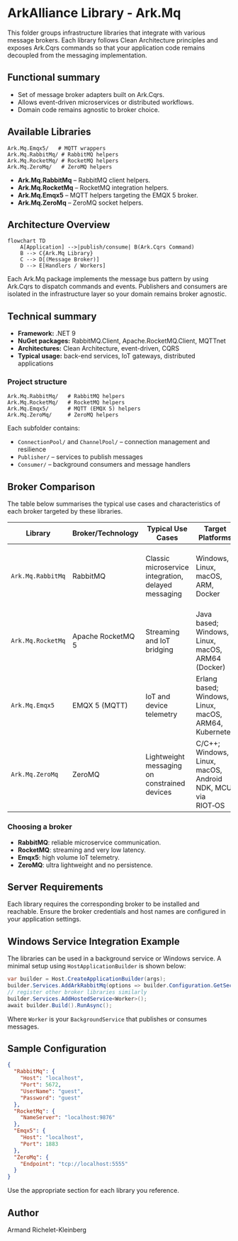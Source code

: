 # ArkAlliance Library - Ark.Mq

This folder groups infrastructure libraries that integrate with various message brokers. Each library follows Clean Architecture principles and exposes Ark.Cqrs commands so that your application code remains decoupled from the messaging implementation.
## Functional summary
- Set of message broker adapters built on Ark.Cqrs.
- Allows event-driven microservices or distributed workflows.
- Domain code remains agnostic to broker choice.

## Available Libraries
```
Ark.Mq.Emqx5/   # MQTT wrappers
Ark.Mq.RabbitMq/ # RabbitMQ helpers
Ark.Mq.RocketMq/ # RocketMQ helpers
Ark.Mq.ZeroMq/   # ZeroMQ helpers
```

- **Ark.Mq.RabbitMq** – RabbitMQ client helpers.
- **Ark.Mq.RocketMq** – RocketMQ integration helpers.
- **Ark.Mq.Emqx5** – MQTT helpers targeting the EMQX 5 broker.
- **Ark.Mq.ZeroMq** – ZeroMQ socket helpers.

## Architecture Overview

```mermaid
flowchart TD
    A[Application] -->|publish/consume| B(Ark.Cqrs Command)
    B --> C{Ark.Mq Library}
    C --> D[(Message Broker)]
    D --> E[Handlers / Workers]
```

Each Ark.Mq package implements the message bus pattern by using Ark.Cqrs to dispatch commands and events. Publishers and consumers are isolated in the infrastructure layer so your domain remains broker agnostic.
## Technical summary
- **Framework:** .NET 9
- **NuGet packages:** RabbitMQ.Client, Apache.RocketMQ.Client, MQTTnet
- **Architectures:** Clean Architecture, event-driven, CQRS
- **Typical usage:** back-end services, IoT gateways, distributed applications

### Project structure
```
Ark.Mq.RabbitMq/   # RabbitMQ helpers
Ark.Mq.RocketMq/   # RocketMQ helpers
Ark.Mq.Emqx5/      # MQTT (EMQX 5) helpers
Ark.Mq.ZeroMq/     # ZeroMQ helpers
```

Each subfolder contains:
- `ConnectionPool/` and `ChannelPool/` – connection management and resilience
- `Publisher/` – services to publish messages
- `Consumer/` – background consumers and message handlers


## Broker Comparison

The table below summarises the typical use cases and characteristics of each
broker targeted by these libraries.

| Library | Broker/Technology | Typical Use Cases | Target Platforms | Pros | Cons | Cost |
|--------|------------------|------------------|-----------------|-----|-----|-----|
| `Ark.Mq.RabbitMq` | RabbitMQ | Classic microservice integration, delayed messaging | Windows, Linux, macOS, ARM, Docker | Rich routing (`topics`, `headers`), lightweight footprint | Lower throughput than Kafka/Pulsar, Erlang clustering tuning | Open source |
| `Ark.Mq.RocketMq` | Apache RocketMQ 5 | Streaming and IoT bridging | Java based; Windows, Linux, macOS, ARM64 (Docker) | &lt;1&nbsp;ms latency, cloud native design | Requires JVM, smaller community than Kafka | Open source |
| `Ark.Mq.Emqx5` | EMQX&nbsp;5 (MQTT) | IoT and device telemetry | Erlang based; Windows, Linux, macOS, ARM64, Kubernetes | Scales to 100&nbsp;M connections, bridges to RocketMQ/Kafka | Binary &gt;60&nbsp;MB, high RAM usage | Open core |
| `Ark.Mq.ZeroMq` | ZeroMQ | Lightweight messaging on constrained devices | C/C++; Windows, Linux, macOS, Android NDK, MCU via RIOT‑OS | Very low latency, simple patterns (PUSH/PULL, REQ/REP) | No persistence or built‑in security | Open source |
### Choosing a broker
- **RabbitMQ**: reliable microservice communication.
- **RocketMQ**: streaming and very low latency.
- **Emqx5**: high volume IoT telemetry.
- **ZeroMQ**: ultra lightweight and no persistence.


## Server Requirements

Each library requires the corresponding broker to be installed and reachable. Ensure the broker credentials and host names are configured in your application settings.

## Windows Service Integration Example

The libraries can be used in a background service or Windows service. A minimal setup using `HostApplicationBuilder` is shown below:

```csharp
var builder = Host.CreateApplicationBuilder(args);
builder.Services.AddArkRabbitMq(options => builder.Configuration.GetSection("RabbitMq").Bind(options));
// register other broker libraries similarly
builder.Services.AddHostedService<Worker>();
await builder.Build().RunAsync();
```

Where `Worker` is your `BackgroundService` that publishes or consumes messages.

## Sample Configuration

```json
{
  "RabbitMq": {
    "Host": "localhost",
    "Port": 5672,
    "UserName": "guest",
    "Password": "guest"
  },
  "RocketMq": {
    "NameServer": "localhost:9876"
  },
  "Emqx5": {
    "Host": "localhost",
    "Port": 1883
  },
  "ZeroMq": {
    "Endpoint": "tcp://localhost:5555"
  }
}
```

Use the appropriate section for each library you reference.

## Author

Armand Richelet-Kleinberg
